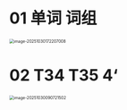 # 01 单词 词组

<img src="https://cvp.oss-cn-shanghai.aliyuncs.com/202510301722105.png" alt="image-20251030172207008" style="zoom:50%;" />



# 02 T34 T35 4‘

<img src="https://cvp.oss-cn-shanghai.aliyuncs.com/202510300907757.png" alt="image-20251030090721502" style="zoom:50%;" />
